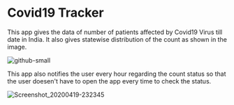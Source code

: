 # Covid19 Tracker
This app gives the data of number of patients affected by Covid19 Virus till date in India. It also gives statewise distribution of the count as shown in the image.

![github-small](https://user-images.githubusercontent.com/45118110/79792126-044bbb00-836c-11ea-9a4f-fbf0097c6366.png)

This app also notifies the user every hour regarding the count status so that the user doesen't have to open the app every time to check the status. 

![Screenshot_20200419-232345](https://user-images.githubusercontent.com/45118110/79792817-2c87e980-836d-11ea-8af7-5cf01ba77c4a.png)
